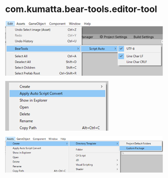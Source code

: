 # com.kumatta.bear-tools.editor-tool





![Script Auto Menu](Documentation/image/001_ScriptAutoMenu.png)

![Script Auto Menu](Documentation/image/002_ScriptAutoMenu.png)

![Directory Template Menu](Documentation/image/002_DirectoryTemplateMenu.png)







